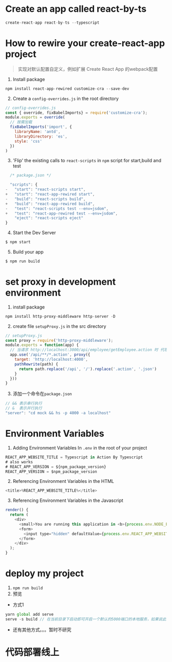 # Create an app called react-by-ts
```js
create-react-app react-by-ts --typescript
```
# How to rewire your create-react-app project
> 实现对默认配置自定义，例如扩展 Create React App 的webpack配置
1. Install package
```js
npm install react-app-rewired customize-cra --save-dev
```
2. Create a `config-overrides.js` in the root directory
```js
// config-overrides.js
const { override, fixBabelImports} = require('customize-cra');
module.exports = override(
  // 按需加载
  fixBabelImports('import', {
    libraryName: 'antd',
    libraryDirectory: 'es',
    style: 'css'
  })
)
```
3. 'Flip' the existing calls to `react-scripts` in `npm` script for start,build and test
```js
  /* package.json */

  "scripts": {
-   "start": "react-scripts start",
+   "start": "react-app-rewired start",
-   "build": "react-scripts build",
+   "build": "react-app-rewired build",
-   "test": "react-scripts test --env=jsdom",
+   "test": "react-app-rewired test --env=jsdom",
    "eject": "react-scripts eject"
}
```
4. Start the Dev Server
```js
$ npm start
```
5. Build your app
```js
$ npm run build
```
# set proxy in development environment
1. install package
```js
npm install http-proxy-middleware http-server -D
```
2. create file `setupProxy.js` in the src directory
```js
// setupProxy.js
const proxy = require('http-proxy-middleware');
module.exports = function(app) {
  // 当请求 http://localhost:3000/api/employee/getEmployee.action 时 代理到 http://localhost:4000/employeee/getEmployee.json
  app.use('/api/**/*.action', proxy({
    target: 'http://localhost:4000',
    pathRewrite(path) {
      return path.replace('/api', '/').replace('.action', '.json')
    }
  }))
}
```
3. 添加一个命令在`package.json`
```js
// && 表示串行执行
// &  表示并行执行
"server": "cd mock && hs -p 4000 -a localhost"
```
# Environment Variables
1. Adding Environment Variables In `.env` in the root of your project
```js
REACT_APP_WEBSITE_TITLE = Typescript in Action By Typescript
# also works
# REACT_APP_VERSION = ${npm_package_version}
REACT_APP_VERSION = $npm_package_version
```
2. Referencing Environment Variables in the HTML
```js
<title>%REACT_APP_WEBSITE_TITLE%</title>
```
3. Referencing Environment Variables in the Javascript
```js
render() {
  return (
    <div>
      <small>You are running this application in <b>{process.env.NODE_ENV}</b> mode.</small>
      <form>
        <input type="hidden" defaultValue={process.env.REACT_APP_WEBSITE_TITLE} />
      </form>
    </div>
  );
}
```
# deploy my project
1. `npm run build`
2. 预览
  * 方式1
  ```js
  yarn global add serve
  serve -s build // 在当前目录下启动即可开启一个默认的5000端口的本地服务，如果说此命令不存在，则需要配置环境变量
  ```
  * 还有其他方式。。。暂时不研究
# 代码部署线上
